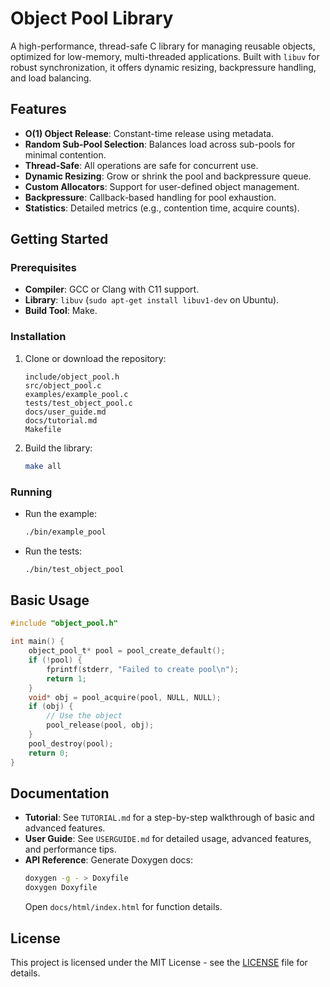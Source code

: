# Object Pool Library

A high-performance, thread-safe C library for managing reusable objects, optimized for low-memory, multi-threaded applications. Built with `libuv` for robust synchronization, it offers dynamic resizing, backpressure handling, and load balancing.

## Features
- **O(1) Object Release**: Constant-time release using metadata.
- **Random Sub-Pool Selection**: Balances load across sub-pools for minimal contention.
- **Thread-Safe**: All operations are safe for concurrent use.
- **Dynamic Resizing**: Grow or shrink the pool and backpressure queue.
- **Custom Allocators**: Support for user-defined object management.
- **Backpressure**: Callback-based handling for pool exhaustion.
- **Statistics**: Detailed metrics (e.g., contention time, acquire counts).

## Getting Started

### Prerequisites
- **Compiler**: GCC or Clang with C11 support.
- **Library**: `libuv` (`sudo apt-get install libuv1-dev` on Ubuntu).
- **Build Tool**: Make.

### Installation
1. Clone or download the repository:
   ```
   include/object_pool.h
   src/object_pool.c
   examples/example_pool.c
   tests/test_object_pool.c
   docs/user_guide.md
   docs/tutorial.md
   Makefile
   ```
2. Build the library:
   ```bash
   make all
   ```

### Running
- Run the example:
  ```bash
  ./bin/example_pool
  ```
- Run the tests:
  ```bash
  ./bin/test_object_pool
  ```

## Basic Usage
```c
#include "object_pool.h"

int main() {
    object_pool_t* pool = pool_create_default();
    if (!pool) {
        fprintf(stderr, "Failed to create pool\n");
        return 1;
    }
    void* obj = pool_acquire(pool, NULL, NULL);
    if (obj) {
        // Use the object
        pool_release(pool, obj);
    }
    pool_destroy(pool);
    return 0;
}
```

## Documentation
- **Tutorial**: See `TUTORIAL.md` for a step-by-step walkthrough of basic and advanced features.
- **User Guide**: See `USERGUIDE.md` for detailed usage, advanced features, and performance tips.
- **API Reference**: Generate Doxygen docs:
  ```bash
  doxygen -g - > Doxyfile
  doxygen Doxyfile
  ```
  Open `docs/html/index.html` for function details.

## License
This project is licensed under the MIT License - see the [LICENSE](LICENSE) file for details.